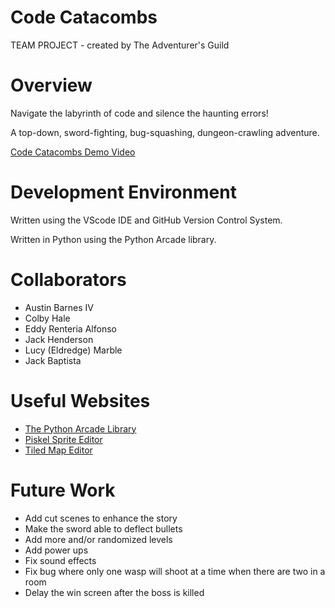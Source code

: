 # Code Catacombs
TEAM PROJECT - created by The Adventurer's Guild

# Overview

Navigate the labyrinth of code and silence the haunting errors!

A top-down, sword-fighting, bug-squashing, dungeon-crawling adventure.

[Code Catacombs Demo Video](https://www.youtube.com/watch?v=lET3g_iNG4E)

# Development Environment

Written using the VScode IDE and GitHub Version Control System.

Written in Python using the Python Arcade library.

# Collaborators

* Austin Barnes IV
* Colby Hale
* Eddy Renteria Alfonso
* Jack Henderson
* Lucy (Eldredge) Marble
* Jack Baptista

# Useful Websites

* [The Python Arcade Library](https://api.arcade.academy/en/latest/index.html)
* [Piskel Sprite Editor](https://www.piskelapp.com/)
* [Tiled Map Editor](https://www.mapeditor.org/)

# Future Work

* Add cut scenes to enhance the story
* Make the sword able to deflect bullets
* Add more and/or randomized levels
* Add power ups
* Fix sound effects
* Fix bug where only one wasp will shoot at a time when there are two in a room
* Delay the win screen after the boss is killed 